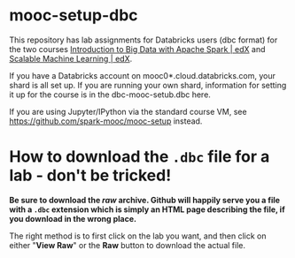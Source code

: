 # mooc-setup-dbc
This repository has lab assignments for Databricks users (dbc format) for the two courses [Introduction to Big Data with Apache Spark | edX](https://www.edx.org/course/introduction-big-data-apache-spark-uc-berkeleyx-cs100-1x) and [Scalable Machine Learning | edX](https://www.edx.org/course/scalable-machine-learning-uc-berkeleyx-cs190-1x).

If you have a Databricks account on mooc0*.cloud.databricks.com, your shard is all set up.  If you are running your own shard, information for setting it up for the course is in the dbc-mooc-setub.dbc here.

If you are using Jupyter/IPython via the standard course VM, see https://github.com/spark-mooc/mooc-setup instead.

# How to download the `.dbc` file for a lab - don't be tricked!

**Be sure to download the _raw_ archive.  Github will happily serve you a file with a `.dbc` extension which is simply an HTML page describing the file, if you download in the wrong place.**

The right method is to first click on the lab you want, and then click on either "**View Raw**" or the **Raw** button to download the actual file.
